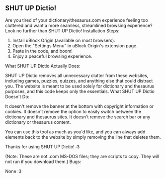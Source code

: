 ## SHUT UP Dictio!

Are you tired of your dictionary/thesaurus.com experience feeling too cluttered and want a more seamless, streamlined browsing experience? Look no further than SHUT UP Dictio!
Installation Steps:

  1. Install uBlock Origin (available on most browsers).
  2. Open the "Settings Menu" in uBlock Origin's extension page.
  3. Paste in the code, and boom!
  4. Enjoy a peaceful browsing experience.

What SHUT UP Dictio Actually Does:

SHUT UP Dictio removes all unnecessary clutter from these websites, including games, puzzles, quizzes, and anything else that could distract you. The website is meant to be used solely for dictionary and thesaurus purposes, and this code keeps only the essentials.
What SHUT UP Dictio Doesn't Do:

  It doesn't remove the banner at the bottom with copyright information or cookies.
  It doesn't remove the option to easily switch between the dictionary and thesaurus sites.
  It doesn't remove the search bar or any dictionary or thesaurus content.

You can use this tool as much as you'd like, and you can always add elements back to the website by simply removing the line that deletes them.

Thanks for using SHUT UP Dictio! :3

(Note: These are not .com MS-DOS files; they are scripts to copy. They will not run if you download them.)
Bugs:

None :3
